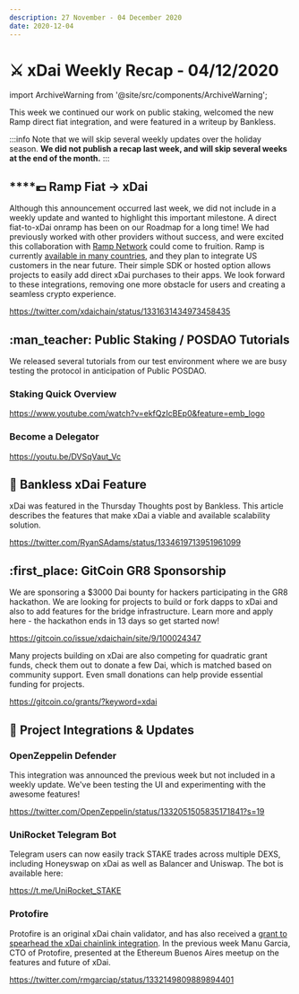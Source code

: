 ```yaml
---
description: 27 November - 04 December 2020
date: 2020-12-04
---
```


# ⚔️ xDai Weekly Recap - 04/12/2020

import ArchiveWarning from '@site/src/components/ArchiveWarning';

<ArchiveWarning />

This week we continued our work on public staking, welcomed the new Ramp direct fiat integration, and were featured in a writeup by Bankless.

:::info
Note that we will skip several weekly updates over the holiday season. **We did not publish a recap last week, and will skip several weeks at the end of the month.**
:::

## ****:euro: **Ramp Fiat -> xDai**

Although this announcement occurred last week, we did not include in a weekly update and wanted to highlight this important milestone. A direct fiat-to-xDai onramp has been on our Roadmap for a long time! We had previously worked with other providers without success, and were excited this collaboration with [Ramp Network](https://ramp.network/) could come to fruition. Ramp is currently [available in many countries](https://support.ramp.network/en/article/what-countries-do-you-support-1ua7sn1/), and they plan to integrate US customers in the near future. Their simple SDK or hosted option allows projects to easily add direct xDai purchases to their apps. We look forward to these integrations, removing one more obstacle for users and creating a seamless crypto experience.

https://twitter.com/xdaichain/status/1331631434973458435

## :man\_teacher: Public Staking / POSDAO Tutorials

We released several tutorials from our test environment where we are busy testing the protocol in anticipation of Public POSDAO.

### Staking Quick Overview

https://www.youtube.com/watch?v=ekfQzIcBEp0&feature=emb_logo

### Become a Delegator

https://youtu.be/DVSqVaut_Vc

## :newspaper: Bankless xDai Feature

xDai was featured in the Thursday Thoughts post by Bankless. This article describes the features that make xDai a viable and available scalability solution.

https://twitter.com/RyanSAdams/status/1334619713951961099

## :first\_place: GitCoin GR8 Sponsorship

We are sponsoring a $3000 Dai bounty for hackers participating in the GR8 hackathon. We are looking for projects to build or fork dapps to xDai and also to add features for the bridge infrastructure. Learn more and apply here - the hackathon ends in 13 days so get started now!

https://gitcoin.co/issue/xdaichain/site/9/100024347

Many projects building on xDai are also competing for quadratic grant funds, check them out to donate a few Dai, which is matched based on community support. Even small donations can help provide essential funding for projects.

https://gitcoin.co/grants/?keyword=xdai

## :butterfly: Project Integrations & Updates

### OpenZeppelin Defender

This integration was announced the previous week but not included in a weekly update. We've been testing the UI and experimenting with the awesome features!

https://twitter.com/OpenZeppelin/status/1332051505835171841?s=19

### UniRocket Telegram Bot

Telegram users can now easily track STAKE trades across multiple DEXS, including Honeyswap on xDai as well as Balancer and Uniswap. The bot is available here:

https://t.me/UniRocket_STAKE

### Protofire

Protofire is an original xDai chain validator, and has also received a [grant to spearhead the xDai chainlink integration](https://blog.chain.link/protofire-receives-a-chainlink-community-grant-for-an-integration-with-xdai/). In the previous week Manu Garcia, CTO of Protofire, presented at the Ethereum Buenos Aires meetup on the features and future of xDai.

https://twitter.com/rmgarciap/status/1332149809889894401















